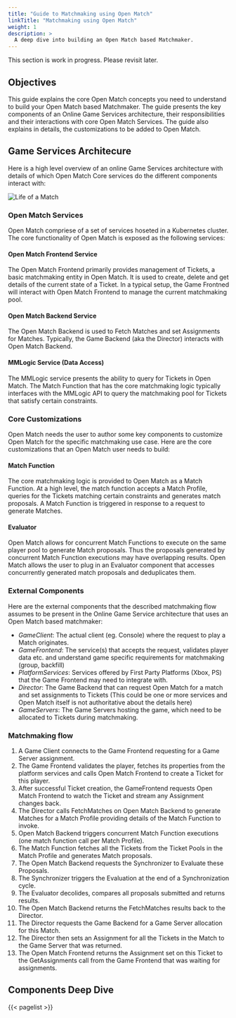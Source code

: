 ```yaml
---
title: "Guide to Matchmaking using Open Match"
linkTitle: "Matchmaking using Open Match"
weight: 1
description: >
  A deep dive into building an Open Match based Matchmaker.
---
```


This section is work in progress. Please revisit later.

## Objectives

This guide explains the core Open Match concepts you need to understand to build your Open Match based Matchmaker. The guide presents the key components of an Online Game Services architecture, their responsibilities and their interactions with core Open Match Services. The guide also explains in details, the customizations to be added to Open Match.

## Game Services Architecure

Here is a high level overview of an online Game Services architecture with details of which Open Match Core services do the different components interact with:

![Life of a Match](../../../images/architecture_omdetails.jpg)

### Open Match Services

Open Match compriese of a set of services hoseted in a Kubernetes cluster. The core functionality of Open Match is exposed as the following services:

#### Open Match Frontend Service

The Open Match Frontend primarily provides management of Tickets, a basic matchmaking entity in Open Match. It is used to create, delete and get details of the current state of a Ticket. In a typical setup, the Game Frontned will interact with Open Match Frontend to manage the current matchmaking pool.

#### Open Match Backend Service

The Open Match Backend is used to Fetch Matches and set Assignments for Matches. Typically, the Game Backend (aka the Director) interacts with Open Match Backend.

#### MMLogic Service (Data Access)

The MMLogic service presents the ability to query for Tickets in Open Match. The Match Function that has the core matchmaking logic typically interfaces with the MMLogic API to query the matchmaking pool for Tickets that satisfy certain constraints.

### Core Customizations

Open Match needs the user to author some key components to customize Open Match for the specific matchmaking use case. Here are the core customizations that an Open Match user needs to build:

#### Match Function

The core matchmaking logic is provided to Open Match as a Match Function. At a high level, the match function accepts a Match Profile, queries for the Tickets matching certain constraints and generates match proposals. A Match Function is triggered in response to a request to generate Matches.

#### Evaluator

Open Match allows for concurrent Match Functions to execute on the same player pool to generate Match proposals. Thus the proposals generated by concurrent Match Function executions may have overlapping results. Open Match allows the user to plug in an Evaluator component that accesses concurrently generated match proposals and deduplicates them.

### External Components

Here are the external components that the described matchmaking flow assumes to be present in the Online Game Service architecture that uses an Open Match based matchmaker:

- _GameClient_: The actual client (eg. Console) where the request to play a Match originates.
- _GameFrontend_: The service(s) that accepts the request, validates player data etc. and understand game specific requirements for matchmaking (group, backfill)
- _PlatformServices_: Services offered by First Party Platforms (Xbox, PS) that the Game Frontend may need to integrate with.
- _Director_: The Game Backend that can request Open Match for a match and set assignments to Tickets (This could be one or more services and Open Match itself is not authoritative about the details here)
- _GameServers_: The Game Servers hosting the game, which need to be allocated to Tickets during matchmaking.

### Matchmaking flow

1. A Game Client connects to the Game Frontend requesting for a Game Server assignment.
2. The Game Frontend validates the player, fetches its properties from the platform services and calls Open Match Frontend to create a Ticket for this player.
3. After successful Ticket creation, the GameFrontend requests Open Match Frontend to watch the Ticket and stream any Assignment changes back.
4. The Director calls FetchMatches on Open Match Backend to generate Matches for a Match Profile providing details of the Match Function to invoke.
5. Open Match Backend triggers concurrent Match Function executions (one match function call per Match Profile).
6. The Match Function fetches all the Tickets from the Ticket Pools in the Match Profile and generates Match proposals.
7. The Open Match Backend requests the Synchronizer to Evaluate these Proposals.
8. The Synchronizer triggers the Evaluation at the end of a Synchronization cycle.
9. The Evaluator decolides, compares all proposals submitted and returns results.
10. The Open Match Backend returns the FetchMatches results back to the Director.
11. The Director requests the Game Backend for a Game Server allocation for this Match.
12. The Director then sets an Assignment for all the Tickets in the Match to the Game Server that was returned.
13. The Open Match Frontend returns the Assignment set on this Ticket to the GetAssignments call from the Game Frontend that was waiting for assignments.

## Components Deep Dive

{{< pagelist >}}
